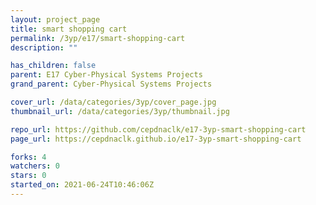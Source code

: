 ```yaml
---
layout: project_page
title: smart shopping cart
permalink: /3yp/e17/smart-shopping-cart
description: ""

has_children: false
parent: E17 Cyber-Physical Systems Projects
grand_parent: Cyber-Physical Systems Projects

cover_url: /data/categories/3yp/cover_page.jpg
thumbnail_url: /data/categories/3yp/thumbnail.jpg

repo_url: https://github.com/cepdnaclk/e17-3yp-smart-shopping-cart
page_url: https://cepdnaclk.github.io/e17-3yp-smart-shopping-cart

forks: 4
watchers: 0
stars: 0
started_on: 2021-06-24T10:46:06Z
---
```



